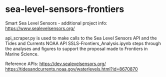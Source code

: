 # sea-level-sensors-frontiers
Smart Sea Level Sensors - additional project info:
https://www.sealevelsensors.org/

api_scraper.py is used to make calls to the Sea Level Sensors API and the Tides and Currents NOAA API
SSLS-Frontiers_Analysis.ipynb steps through the analyses and figures to support the proposal made to Frontiers in Marine Science.

Reference APIs:
https://dev.sealevelsensors.org/
https://tidesandcurrents.noaa.gov/waterlevels.html?id=8670870
